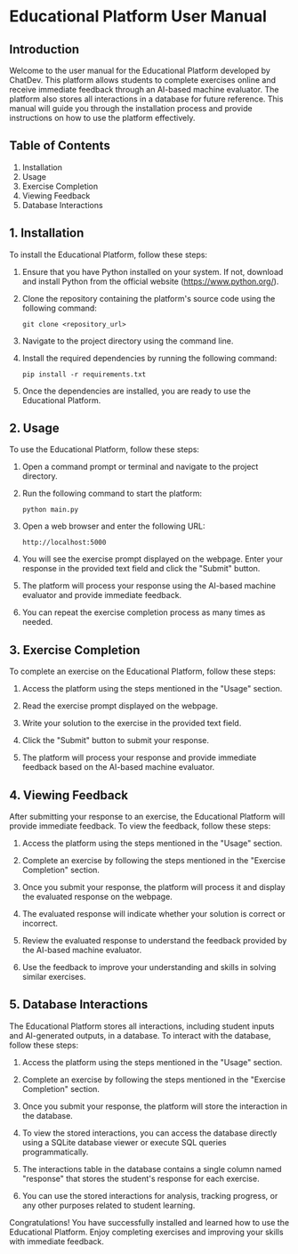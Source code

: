 # Educational Platform User Manual

## Introduction

Welcome to the user manual for the Educational Platform developed by ChatDev. This platform allows students to complete exercises online and receive immediate feedback through an AI-based machine evaluator. The platform also stores all interactions in a database for future reference. This manual will guide you through the installation process and provide instructions on how to use the platform effectively.

## Table of Contents

1. Installation
2. Usage
3. Exercise Completion
4. Viewing Feedback
5. Database Interactions

## 1. Installation

To install the Educational Platform, follow these steps:

1. Ensure that you have Python installed on your system. If not, download and install Python from the official website (https://www.python.org/).

2. Clone the repository containing the platform's source code using the following command:

   ```
   git clone <repository_url>
   ```

3. Navigate to the project directory using the command line.

4. Install the required dependencies by running the following command:

   ```
   pip install -r requirements.txt
   ```

5. Once the dependencies are installed, you are ready to use the Educational Platform.

## 2. Usage

To use the Educational Platform, follow these steps:

1. Open a command prompt or terminal and navigate to the project directory.

2. Run the following command to start the platform:

   ```
   python main.py
   ```

3. Open a web browser and enter the following URL:

   ```
   http://localhost:5000
   ```

4. You will see the exercise prompt displayed on the webpage. Enter your response in the provided text field and click the "Submit" button.

5. The platform will process your response using the AI-based machine evaluator and provide immediate feedback.

6. You can repeat the exercise completion process as many times as needed.

## 3. Exercise Completion

To complete an exercise on the Educational Platform, follow these steps:

1. Access the platform using the steps mentioned in the "Usage" section.

2. Read the exercise prompt displayed on the webpage.

3. Write your solution to the exercise in the provided text field.

4. Click the "Submit" button to submit your response.

5. The platform will process your response and provide immediate feedback based on the AI-based machine evaluator.

## 4. Viewing Feedback

After submitting your response to an exercise, the Educational Platform will provide immediate feedback. To view the feedback, follow these steps:

1. Access the platform using the steps mentioned in the "Usage" section.

2. Complete an exercise by following the steps mentioned in the "Exercise Completion" section.

3. Once you submit your response, the platform will process it and display the evaluated response on the webpage.

4. The evaluated response will indicate whether your solution is correct or incorrect.

5. Review the evaluated response to understand the feedback provided by the AI-based machine evaluator.

6. Use the feedback to improve your understanding and skills in solving similar exercises.

## 5. Database Interactions

The Educational Platform stores all interactions, including student inputs and AI-generated outputs, in a database. To interact with the database, follow these steps:

1. Access the platform using the steps mentioned in the "Usage" section.

2. Complete an exercise by following the steps mentioned in the "Exercise Completion" section.

3. Once you submit your response, the platform will store the interaction in the database.

4. To view the stored interactions, you can access the database directly using a SQLite database viewer or execute SQL queries programmatically.

5. The interactions table in the database contains a single column named "response" that stores the student's response for each exercise.

6. You can use the stored interactions for analysis, tracking progress, or any other purposes related to student learning.

Congratulations! You have successfully installed and learned how to use the Educational Platform. Enjoy completing exercises and improving your skills with immediate feedback.
